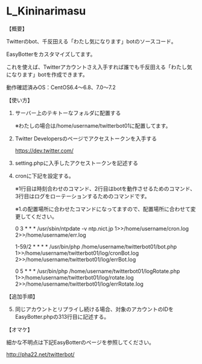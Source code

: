 # L_Kininarimasu

【概要】

Twitterのbot、千反田える「わたし気になります」botのソースコード。

EasyBotterをカスタマイズしてます。

これを使えば、Twitterアカウントさえ入手すれば誰でも千反田える「わたし気になります」botを作成できます。

動作確認済みOS：CentOS6.4～6.8、7.0～7.2



【使い方】

1. サーバー上のテキトーなフォルダに配置する

	※わたしの場合は/home/username/twitterbot01に配置してます。

2. Twitter Developersのページでアクセストークンを入手する

	https://dev.twitter.com/

3. setting.phpに入手したアクセストークンを記述する

4. cronに下記を設定する。

	※1行目は時刻合わせのコマンド、2行目はbotを動作させるためのコマンド、3行目はログをローテーションするためのコマンドです。

	※1.の配置場所に合わせたコマンドになってますので、配置場所に合わせて変更してください。

	0 3  * * * /usr/sbin/ntpdate -v ntp.nict.jp 1>>/home/username/cron.log 2>>/home/username/err.log

	1-59/2 * * * * /usr/bin/php /home/username/twitterbot01/bot.php 1>>/home/username/twitterbot01/log/cronBot.log 2>>/home/username/twitterbot01/log/errBot.log

	0 5 * * * /usr/bin/php /home/username/twitterbot01/logRotate.php 1>>/home/username/twitterbot01/log/rotate.log 2>>/home/username/twitterbot01/log/errRotate.log



【追加手順】

5. 同じアカウントとリプライし続ける場合、対象のアカウントのIDをEasyBotter.phpの313行目に記述する。



【オマケ】

細かな不明点は下記EasyBotterのページを参照してください。

http://pha22.net/twitterbot/

